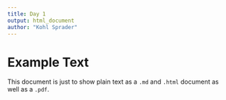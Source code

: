 ```yaml
---
title: Day 1
output: html_document
author: "Kohl Sprader"
---
```


# Example Text

This document is just to show plain text as a `.md` and `.html` document as well as a `.pdf`.
